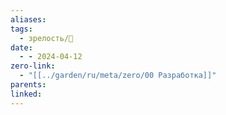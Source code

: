 ```yaml
---
aliases: 
tags:
  - зрелость/🌱
date:
  - - 2024-04-12
zero-link:
  - "[[../garden/ru/meta/zero/00 Разработка]]"
parents: 
linked: 
---
```

